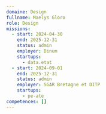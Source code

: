 ```yaml
---
domaine: Design
fullname: Maelys Gloro
role: Design
missions:
  - start: 2024-04-30
    end: 2025-12-31
    status: admin
    employer: Dinum
    startups:
      - data.etat
  - start: 2024-09-01
    end: 2025-12-31
    status: admin
    employer: SGAR Bretagne et DITP
    startups:
      - pe-ate
competences: []
---
```

